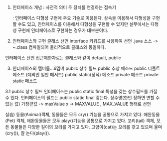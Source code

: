 1. 인터페이스 개념
   : 사전적 의미 두 장치를 연결하는 접속기

   : 인터페이스 다형성 구현에 주요 기술로 이용된다.
   상속을 이용해서 다형성을 구현할 수도 있고,
   인터페이스를 이용해서 다형성을 구현할 수 있지만
   실무에서는 다형성 구현에 인터페이스로 구현하는 경우가 대부분이다.

2. 인터페이스와 구현 클래스 선언
   interface 키워드를 사용하여 선언
   .java 소스 -> ~.class 컴파일되어 물리적으로 클래스와 동일하다.

인터페이스 선언
접근제한자로는 클래스와 같이 default, public

3. 인터페이스의 멤버들...6멤버
   public 상수 필드
   public 추상 메소드
   public 디폴트 메소드 (예외인 일반 메서드)
   public static(정적) 메소드
   private 메소드
   private static 메소드

3.1 public 상수 필드
인터페이스는 public static final 특성을 갖는 상수필드를 가질 수 있다.
인터페이스의 필드는 public static final 갖는다.
상수명(한번 정하면 변할 수 없는 값)
가장큰값 -> maxValue x   -> MAXVALUE , MAX_VALUE  형태로 선언

실습) 동물(Animal)객체, 동물들은 모두 cry() 기능을 공통으로 가지고 있다.
애완동물(Pet) 객체, 애완동물들은 모두 play()기능을 공통으로 가지고 있다.
꼬리(tail) 객체, 모든 동물들은 다양한 길이의 꼬리를 가지고 있다.
고양이(cat)는 꼬리를 갖고 있으며 울며(cry()), 잘 논다(play()).
